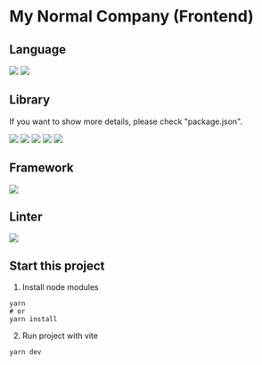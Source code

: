 # My Normal Company (Frontend)

## Language

  <img src="https://img.shields.io/badge/JavaScript-323330?style=for-the-badge&logo=javascript&logoColor=F7DF1E" />
  <img src="https://img.shields.io/badge/TypeScript-007ACC?style=for-the-badge&logo=typescript&logoColor=white" />

## Library

If you want to show more details, please check "package.json".

  <img src="https://img.shields.io/badge/React-20232A?style=for-the-badge&logo=react&logoColor=61DAFB" />
  <img src="https://img.shields.io/badge/-React%20Query-FF4154?style=for-the-badge&logo=react%20query&logoColor=white" />
  <img src="https://img.shields.io/badge/emotion-007FFF?style=for-the-badge&logo=mui&logoColor=white" />
  <img src="https://img.shields.io/badge/axios-671ddf?style=for-the-badge&&logo=axios&logoColor=white" />
  <img src="https://img.shields.io/badge/Z-zustand-FFFFFF.svg?style=for-the-badge" />

## Framework

  <img src="https://img.shields.io/badge/vite-%23646CFF.svg?style=for-the-badge&logo=vite&logoColor=white" />

## Linter

  <img src="https://img.shields.io/badge/ESLint-4B3263?style=for-the-badge&logo=eslint&logoColor=white" />

## Start this project

1. Install node modules

```
yarn
# or
yarn install
```

2. Run project with vite

```
yarn dev
```
